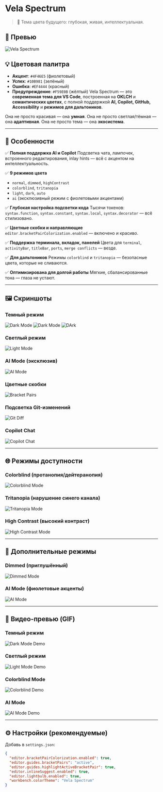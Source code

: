 # Vela Spectrum

> 🌌 Тема цвета будущего: глубокая, живая, интеллектуальная.
## 🎨 Превью

![Vela Spectrum](images/VelaSpectrum.png)

## 💡 Цветовая палитра

- **Акцент**: `#4F46E5` (фиолетовый)
- **Успех**: `#10B981` (зелёный)
- **Ошибка**: `#EF4444` (красный)
- **Предупреждение**: `#F59E0B` (жёлтый)
Vela Spectrum — это **современная тема для VS Code**, построенная на **OKLCH** и **семантических цветах**, с полной поддержкой **AI, Copilot, GitHub, Accessibility** и **режимов для дальтоников**.

Она не просто красивая — она **умная**.
Она не просто светлая/тёмная — она **адаптивная**.
Она не просто тема — она **экосистема**.

---

## 🎨 Особенности

✅ **Полная поддержка AI и Copilot**
Подсветка чата, лампочек, встроенного редактирования, inlay hints — всё с акцентом на интеллектуальность.

✅ **9 режимов цвета**
- `normal`, `dimmed`, `highContrast`
- `colorblind`, `tritanopia`
- `light`, `dark`, `auto`
- `ai` (эксклюзивный режим с фиолетовыми акцентами)

✅ **Глубокая настройка подсветки кода**
Тысячи токенов: `syntax.function`, `syntax.constant`, `syntax.local`, `syntax.decorator` — всё стилизовано.

✅ **Цветные скобки и направляющие**
`editor.bracketPairColorization.enabled` — включено и красиво.

✅ **Поддержка терминала, вкладок, панелей**
Цвета для `terminal`, `activityBar`, `titleBar`, `ports`, `merge conflicts` — везде.

✅ **Для дальтоников**
Режимы `colorblind` и `tritanopia` — безопасные цвета, которые не сливаются.

✅ **Оптимизирована для долгой работы**
Мягкие, сбалансированные тона — глаза не устают.

---
## 🖼 Скриншоты

### Темный режим
![Dark Mode](./images/demo/png/VelaSpectrumColorblind.png)
![Dark Mode](./images/demo/png/VelaSpectrumColorblind.png)
![DArk](./images/demo/png/VelaSpectrumColorblind.png)
### Светлый режим
![Light Mode](./images/demo/png/VelaSpectrumColorblindLight.png)

### AI Mode (эксклюзив)
![AI Mode](./images/demo/png/VelaSpectrumDark.png)

### Цветные скобки
![Bracket Pairs](./images/demo/png/VelaSpectrumDimmed.png)

### Подсветка Git-изменений
![Git Diff](./images/demo/png/VelaSpectrumDimmedLight.png)

### Copilot Chat
![Copilot Chat](./images/demo/png/VelaSpectrumHighContrast.png)

---

## 🌐 Режимы доступности

### Colorblind (протанопия/дейтеранопия)
![Colorblind Mode](images/accessibility/VelaSpectrum_Colorblind.png)

### Tritanopia (нарушение синего канала)
![Tritanopia Mode](images/accessibility/VelaSpectrum_Tritanopia.png)

### High Contrast (высокий контраст)
![High Contrast Mode](images/accessibility/VelaSpectrum_HighContrast.png)

---

## 🎨 Дополнительные режимы

### Dimmed (приглушённый)
![Dimmed Mode](images/modes/VelaSpectrum_Dimmed.png)

### AI Mode (фиолетовые акценты)
![AI Mode](images/modes/VelaSpectrum_AI.png)

---

## 🎥 Видео-превью (GIF)

### Темный режим
![Dark Mode Demo](images/videos/VelaSpectrum_Dark.gif)

### Светлый режим
![Light Mode Demo](images/videos/VelaSpectrum_Light.gif)

### Colorblind Mode
![Colorblind Demo](images/videos/VelaSpectrum_Colorblind.gif)

### AI Mode
![AI Mode Demo](images/videos/VelaSpectrum_AI.gif)

---

## ⚙️ Настройки (рекомендуемые)

Добавь в `settings.json`:

```json
{
  "editor.bracketPairColorization.enabled": true,
  "editor.guides.bracketPairs": "active",
  "editor.guides.highlightActiveBracketPair": true,
  "editor.inlineSuggest.enabled": true,
  "editor.lightbulb.enabled": true,
  "workbench.colorTheme": "Vela Spectrum"
}